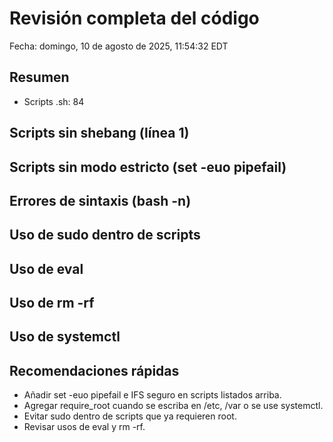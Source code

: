 # Revisión completa del código
Fecha: domingo, 10 de agosto de 2025, 11:54:32 EDT

## Resumen
- Scripts .sh: 84

## Scripts sin shebang (línea 1)


## Scripts sin modo estricto (set -euo pipefail)


## Errores de sintaxis (bash -n)


## Uso de sudo dentro de scripts


## Uso de eval


## Uso de rm -rf


## Uso de systemctl


## Recomendaciones rápidas
- Añadir set -euo pipefail e IFS seguro en scripts listados arriba.
- Agregar require_root cuando se escriba en /etc, /var o se use systemctl.
- Evitar sudo dentro de scripts que ya requieren root.
- Revisar usos de eval y rm -rf.
